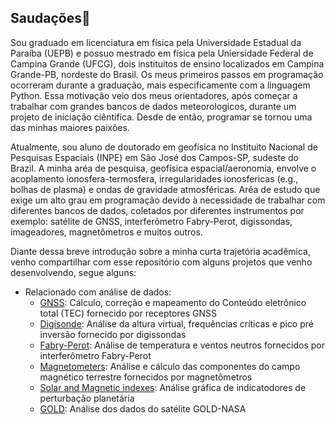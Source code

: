 ## Saudações👋


Sou graduado em licenciatura em física pela Universidade Estadual da Paraíba (UEPB) e possuo mestrado em física pela Uniersidade Federal de Campina Grande (UFCG), dois instituitos de ensino localizados em Campina Grande-PB, nordeste do Brasil. Os meus primeiros passos em programação ocorreram durante a graduação, mais especificamente com a linguagem Python. Essa motivação veio dos meus orientadores, após começar a trabalhar com grandes bancos de dados meteorologicos, durante um projeto de iniciação ciêntifica. Desde de então, programar se tornou uma das minhas maiores paixões.

Atualmente, sou aluno de doutorado em geofísica no Instituito Nacional de Pesquisas Espaciais (INPE) em São José dos Campos-SP, sudeste do Brazil. A minha aréa de pesquisa, geofísica espacial/aeronomia, envolve o acoplamento ionosfera-termosfera, irregularidades ionosfericas (e.g., bolhas de plasma) e ondas de gravidade atmosféricas. Aréa de estudo que exige um alto grau em programação devido à necessidade de trabalhar com diferentes bancos de dados, coletados por diferentes instrumentos por exemplo: satélite de GNSS, interferômetro Fabry-Perot, digissondas, imageadores, magnetômetros e muitos outros. 

Diante dessa breve introdução sobre a minha curta trajetória acadêmica, venho compartilhar com esse repositório com alguns projetos que venho desenvolvendo, segue alguns:


- Relacionado com análise de dados:
    - [GNSS](https://github.com/LuizFillip/GNSS): Cálculo, correção e mapeamento do Conteúdo eletrônico total (TEC) fornecido por receptores GNSS
    - [Digisonde](https://github.com/LuizFillip/Digisonde): Análise da altura virtual, frequências críticas e pico pré inversão fornecido por digissondas
    - [Fabry-Perot](https://github.com/LuizFillip/Fabry-Perot): Análise de temperatura e ventos neutros fornecidos por interferômetro Fabry-Perot
    - [Magnetometers](https://github.com/LuizFillip/Magnetometers): Análise e cálculo das componentes do campo magnético terrestre fornecidos por magnetômetros
    - [Solar and Magnetic indexes](https://github.com/LuizFillip/Geomagnetic-Solar-Indices): Análise gráfica de indicatodores de perturbação planetária
    - [GOLD](https://github.com/LuizFillip/GOLD): Análise dos dados do satélite GOLD-NASA
    



